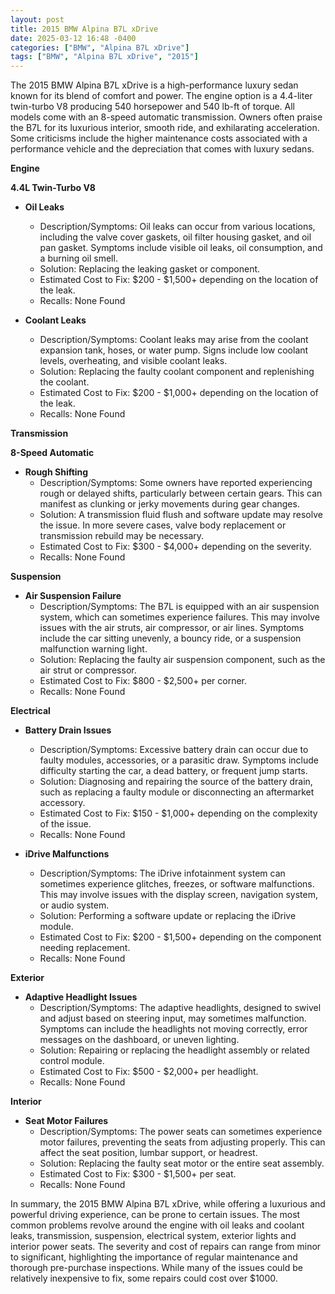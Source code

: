 ```yaml
---
layout: post
title: 2015 BMW Alpina B7L xDrive
date: 2025-03-12 16:48 -0400
categories: ["BMW", "Alpina B7L xDrive"]
tags: ["BMW", "Alpina B7L xDrive", "2015"]
---
```

The 2015 BMW Alpina B7L xDrive is a high-performance luxury sedan known for its blend of comfort and power. The engine option is a 4.4-liter twin-turbo V8 producing 540 horsepower and 540 lb-ft of torque. All models come with an 8-speed automatic transmission. Owners often praise the B7L for its luxurious interior, smooth ride, and exhilarating acceleration. Some criticisms include the higher maintenance costs associated with a performance vehicle and the depreciation that comes with luxury sedans.

**Engine**

**4.4L Twin-Turbo V8**
* **Oil Leaks**
    * Description/Symptoms: Oil leaks can occur from various locations, including the valve cover gaskets, oil filter housing gasket, and oil pan gasket. Symptoms include visible oil leaks, oil consumption, and a burning oil smell.
    * Solution: Replacing the leaking gasket or component.
    * Estimated Cost to Fix: $200 - $1,500+ depending on the location of the leak.
    * Recalls: None Found

* **Coolant Leaks**
    * Description/Symptoms: Coolant leaks may arise from the coolant expansion tank, hoses, or water pump. Signs include low coolant levels, overheating, and visible coolant leaks.
    * Solution: Replacing the faulty coolant component and replenishing the coolant.
    * Estimated Cost to Fix: $200 - $1,000+ depending on the location of the leak.
    * Recalls: None Found

**Transmission**

**8-Speed Automatic**

* **Rough Shifting**
    * Description/Symptoms: Some owners have reported experiencing rough or delayed shifts, particularly between certain gears. This can manifest as clunking or jerky movements during gear changes.
    * Solution: A transmission fluid flush and software update may resolve the issue. In more severe cases, valve body replacement or transmission rebuild may be necessary.
    * Estimated Cost to Fix: $300 - $4,000+ depending on the severity.
    * Recalls: None Found

**Suspension**

* **Air Suspension Failure**
    * Description/Symptoms: The B7L is equipped with an air suspension system, which can sometimes experience failures. This may involve issues with the air struts, air compressor, or air lines. Symptoms include the car sitting unevenly, a bouncy ride, or a suspension malfunction warning light.
    * Solution: Replacing the faulty air suspension component, such as the air strut or compressor.
    * Estimated Cost to Fix: $800 - $2,500+ per corner.
    * Recalls: None Found

**Electrical**

* **Battery Drain Issues**
    * Description/Symptoms: Excessive battery drain can occur due to faulty modules, accessories, or a parasitic draw. Symptoms include difficulty starting the car, a dead battery, or frequent jump starts.
    * Solution: Diagnosing and repairing the source of the battery drain, such as replacing a faulty module or disconnecting an aftermarket accessory.
    * Estimated Cost to Fix: $150 - $1,000+ depending on the complexity of the issue.
    * Recalls: None Found

* **iDrive Malfunctions**
    * Description/Symptoms: The iDrive infotainment system can sometimes experience glitches, freezes, or software malfunctions. This may involve issues with the display screen, navigation system, or audio system.
    * Solution: Performing a software update or replacing the iDrive module.
    * Estimated Cost to Fix: $200 - $1,500+ depending on the component needing replacement.
    * Recalls: None Found

**Exterior**

* **Adaptive Headlight Issues**
    * Description/Symptoms: The adaptive headlights, designed to swivel and adjust based on steering input, may sometimes malfunction. Symptoms can include the headlights not moving correctly, error messages on the dashboard, or uneven lighting.
    * Solution: Repairing or replacing the headlight assembly or related control module.
    * Estimated Cost to Fix: $500 - $2,000+ per headlight.
    * Recalls: None Found

**Interior**

* **Seat Motor Failures**
    * Description/Symptoms: The power seats can sometimes experience motor failures, preventing the seats from adjusting properly. This can affect the seat position, lumbar support, or headrest.
    * Solution: Replacing the faulty seat motor or the entire seat assembly.
    * Estimated Cost to Fix: $300 - $1,500+ per seat.
    * Recalls: None Found

In summary, the 2015 BMW Alpina B7L xDrive, while offering a luxurious and powerful driving experience, can be prone to certain issues. The most common problems revolve around the engine with oil leaks and coolant leaks, transmission, suspension, electrical system, exterior lights and interior power seats. The severity and cost of repairs can range from minor to significant, highlighting the importance of regular maintenance and thorough pre-purchase inspections. While many of the issues could be relatively inexpensive to fix, some repairs could cost over $1000.

